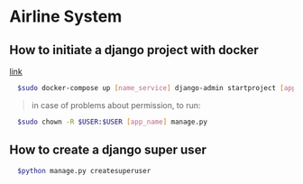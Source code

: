 # Airline System

## How to initiate a django project with docker

[link](https://docs.docker.com/samples/django/)

```bash
  $sudo docker-compose up [name_service] django-admin startproject [app_name] .
```

> in case of problems about permission, to run:

```bash
  $sudo chown -R $USER:$USER [app_name] manage.py
```

## How to create a django super user

```bash
  $python manage.py createsuperuser
```

